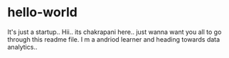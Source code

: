 # hello-world
It's just a startup..
Hii.. its chakrapani here.. just wanna want you all to go through this readme file. 
I m a andriod learner and heading towards data analytics.. 
